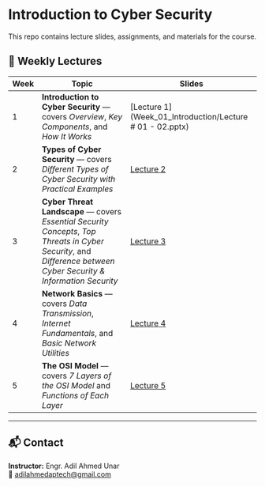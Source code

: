 # Introduction to Cyber Security

This repo contains lecture slides, assignments, and materials for the course.


## 📅 Weekly Lectures

| Week | Topic | Slides |
|------|--------|---------|
| 1 | **Introduction to Cyber Security** — covers *Overview*, *Key Components*, and *How It Works* | [Lecture 1] (Week_01_Introduction/Lecture # 01 - 02.pptx)  |
| 2 | **Types of Cyber Security** — covers *Different Types of Cyber Security with Practical Examples* | [Lecture 2](Week_02_Types_of_CyberSecurity/Lecture2_Types_of_CyberSecurity.pptx) |
| 3 | **Cyber Threat Landscape** — covers *Essential Security Concepts*, *Top Threats in Cyber Security*, and *Difference between Cyber Security & Information Security* | [Lecture 3](Week_03_Cyber_Threat_Landscape/Lecture3_Cyber_Threat_Landscape.pptx) |
| 4 | **Network Basics** — covers *Data Transmission*, *Internet Fundamentals*, and *Basic Network Utilities* | [Lecture 4](Week_04_Network_Basics/Lecture4_Network_Basics.pptx) |
| 5 | **The OSI Model** — covers *7 Layers of the OSI Model* and *Functions of Each Layer* | [Lecture 5](Week_05_OSI_Model/Lecture5_OSI_Model.pptx) |



---

## 📬 Contact
**Instructor:** Engr. Adil Ahmed Unar  
📧 adilahmedaptech@gmail.com
